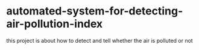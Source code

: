 # automated-system-for-detecting-air-pollution-index
this project is about how to detect and tell whether  the  air is polluted or not 

